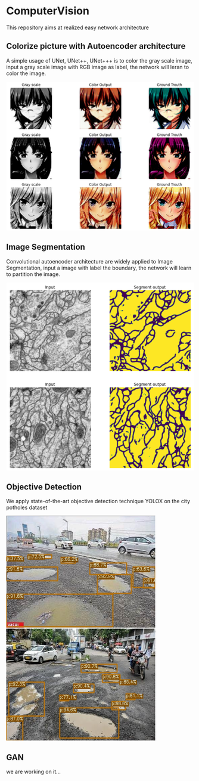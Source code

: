 # ComputerVision
This repository  aims at realized easy network architecture

## Colorize picture with Autoencoder architecture

A simple usage of UNet, UNet++, UNet+++ is to color the gray scale image, input a gray scale image with RGB image as label, the network will leran to color the image.

![UNet with normalize](https://github.com/DongDong-Zoez/ComputerVision/blob/main/Image%20Segmentation/UNet/colorNet_n.png)

## Image Segmentation

Convolutional autoencoder architecture are widely applied to Image Segmentation, input a image with label the boundary, the network will learn to partition the image.

![UNet++ segmentation](https://github.com/DongDong-Zoez/ComputerVision/blob/main/Image%20Segmentation/UNet%2B%2B/segment.png)

## Objective Detection

We apply state-of-the-art objective detection technique YOLOX on the city potholes dataset

<img src="https://github.com/DongDong-Zoez/ComputerVision/blob/79875733078b656bfa8f3901e2f47fb31af4e853/Objective%20Detection/YOLOX_potholes.jpg" width="400" height="300" alt="图片描述文字"/><img src="https://github.com/DongDong-Zoez/ComputerVision/blob/a026060b111a853e00753f8b9fac9649b88dba27/Objective%20Detection/YOLOX_potholes1.jpg" width="400" height="300" alt="图片描述文字"/>

## GAN

we are working on it...
